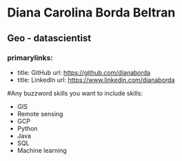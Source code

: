 # Diana Carolina Borda Beltran
## Geo - datascientist 

### primarylinks:
 - title: GitHub
   url: https://github.com/dianaborda
 - title: LinkedIn
   url: https://www.linkedin.com/dianaborda

#Any buzzword skills you want to include
skills:
 - GIS
 - Remote sensing
 - GCP
 - Python
 - Java
 - SQL
 - Machine learning
